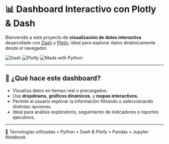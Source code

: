 # 📊 Dashboard Interactivo con Plotly & Dash

Bienvenido a este proyecto de **visualización de datos interactiva** desarrollado con [Dash](https://dash.plotly.com/) y [Plotly](https://plotly.com/), ideal para explorar datos dinámicamente desde el navegador.

![Dash](https://img.shields.io/badge/Dash-Framework-blue?style=flat&logo=plotly)
![Plotly](https://img.shields.io/badge/Plotly-Graphing-orange?style=flat&logo=plotly)
![Made with Python](https://img.shields.io/badge/Made%20with-Python-blue.svg)

---

## 🧠 ¿Qué hace este dashboard?

- Visualiza datos en tiempo real o precargados.
- Usa **dropdowns**, **gráficos dinámicos**, y **mapas interactivos**.
- Permite al usuario explorar la información filtrando o seleccionando distintas opciones.
- Ideal para análisis exploratorio, seguimiento de indicadores o reportes ejecutivos.

---

🚀 Tecnologías utilizadas
	•	Python
	•	Dash & Plotly
	•	Pandas
	•	Jupyter Notebook
